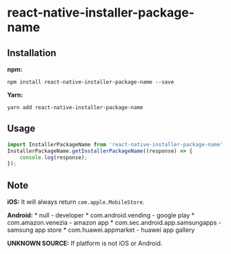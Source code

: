 # react-native-installer-package-name

## Installation

**npm:**

    npm install react-native-installer-package-name --save

**Yarn:**

    yarn add react-native-installer-package-name

## Usage
```javascript
import InstallerPackageName from 'react-native-installer-package-name';
InstallerPackageName.getInstallerPackageName((response) => {
    console.log(response);
});
```

## Note
__iOS:__ It will always return `com.apple.MobileStore`.

__Android:__
    * null - developer
    * com.android.vending - google play
    * com.amazon.venezia - amazon app
    * com.sec.android.app.samsungapps - samsung app store
    * com.huawei.appmarket - huawei app gallery
    
__UNKNOWN SOURCE:__ If platform is not iOS or Android.